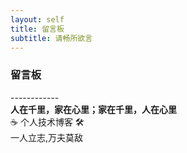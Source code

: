 ```yaml
---
layout: self
title: 留言板
subtitle: 请畅所欲言
---
```



### 留言板

<div class="about">
<div class="about__devider">------------</div>
<div class="about__text">
<strong> 人在千里，家在心里；家在千里，人在心里 </strong>
<br>☕ 个人技术博客 🛠️
<br> 一人立志,万夫莫敌
</div>
</div>